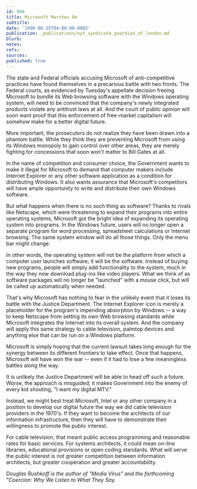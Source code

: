 ```yaml
---
id: 946
title: Microsoft Marches On
subtitle: 
date: '1998-06-25T04:00:00.000Z'
publication: _publications/nyt_syndicate_guardian_of_london.md
blurb: 
notes: 
refs: 
sources: 
published: true
---
```

The state and Federal officials accusing Microsoft of anti-competitive practices have found themselves in a precarious battle with two fronts. The Federal courts, as evidenced by Tuesday's appellate decision freeing Microsoft to bundle its Web browsing software with the Windows operating system, will need to be convinced that the company's newly integrated products violate any antitrust laws at all. And the court of public opinion will soon want proof that this enforcement of free-market capitalism will somehow make for a better digital future.  

More important, the prosecutors do not realize they have been drawn into a phantom battle. While they think they are preventing Microsoft from using its Windows monopoly to gain control over other areas, they are merely fighting for concessions that soon won't matter to Bill Gates at all.  

In the name of competition and consumer choice, the Government wants to make it illegal for Microsoft to demand that computer makers include Internet Explorer or any other software application as a condition for distributing Windows. It also wants assurance that Microsoft's competitors will have ample opportunity to write and distribute their own Windows software.  

But what happens when there is no such thing as software? Thanks to rivals like Netscape, which were threatening to expand their programs into entire operating systems, Microsoft got the bright idea of expanding its operating system into programs. In the Windows future, users will no longer open a separate program for word processing, spreadsheet calculations or Internet browsing. The same system window will do all those things. Only the menu bar might change.  

In other words, the operating system will not be the platform from which a computer user launches software; it will be the software. Instead of buying new programs, people will simply add functionality to the system, much in the way they now download plug-ins like video players. What we think of as software packages will no longer be "launched" with a mouse click, but will be called up automatically when needed.  

That's why Microsoft has nothing to fear in the unlikely event that it loses its battle with the Justice Department. The Internet Explorer icon is merely a placeholder for the program's impending absorption by Windows -- a way to keep Netscape from setting its own Web browsing standards while Microsoft integrates the Internet into its overall system. And the company will apply this same strategy to cable television, palmtop devices and anything else that can be run on a Windows platform.  

Microsoft is simply hoping that the current lawsuit takes long enough for the synergy between its different frontiers to take effect. Once that happens, Microsoft will have won the war -- even if it had to lose a few meaningless battles along the way.  

It is unlikely the Justice Department will be able to head off such a future. Worse, the approach is misguided; it makes Government into the enemy of every kid shouting, "I want my digital MTV."  

Instead, we might best treat Microsoft, Intel or any other company in a position to develop our digital future the way we did cable television providers in the 1970's. If they want to become the architects of our information infrastructure, then they will have to demonstrate their willingness to promote the public interest.  

For cable television, that meant public access programming and reasonable rates for basic services. For systems architects, it could mean on-line libraries, educational provisions or open coding standards. What will serve the public interest is not greater competition between information architects, but greater cooperation and greater accountability.  

*Douglas Rushkoff is the author of "Media Virus" and the forthcoming "Coercion: Why We Listen to What They Say.*
